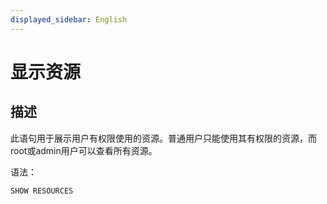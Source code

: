 ```yaml
---
displayed_sidebar: English
---
```


# 显示资源

## 描述

此语句用于展示用户有权限使用的资源。普通用户只能使用其有权限的资源，而root或admin用户可以查看所有资源。

语法：

```sql
SHOW RESOURCES
```